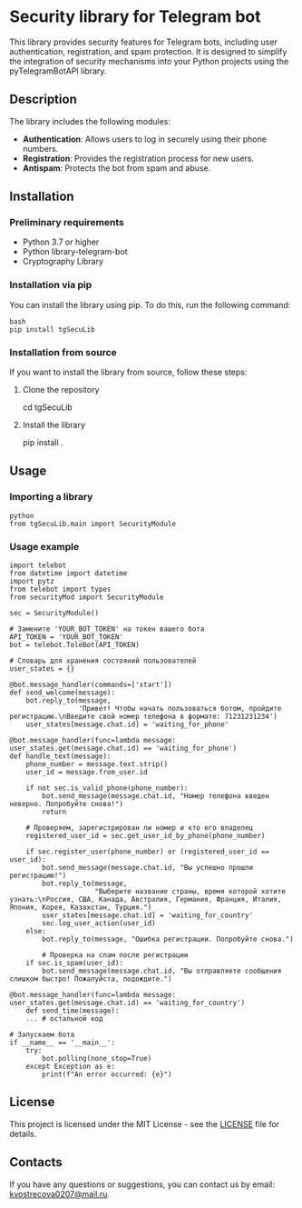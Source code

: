 # Security library for Telegram bot

This library provides security features for Telegram bots, including user authentication, registration, and spam protection. It is designed to simplify the integration of security mechanisms into your Python projects using the pyTelegramBotAPI library.

## Description

The library includes the following modules:

- **Authentication**: Allows users to log in securely using their phone numbers.
- **Registration**: Provides the registration process for new users.
- **Antispam**: Protects the bot from spam and abuse.

## Installation

### Preliminary requirements

- Python 3.7 or higher
- Python library-telegram-bot
- Cryptography Library

### Installation via pip

You can install the library using pip. To do this, run the following command:

    bash
    pip install tgSecuLib


### Installation from source

If you want to install the library from source, follow these steps:

1. Clone the repository


    cd tgSecuLib

2. Install the library


    pip install .

## Usage

### Importing a library

    python
    from tgSecuLib.main import SecurityModule

### Usage example

    import telebot
    from datetime import datetime
    import pytz
    from telebot import types
    from securityMod import SecurityModule
    
    sec = SecurityModule()
    
    # Замените 'YOUR_BOT_TOKEN' на токен вашего бота
    API_TOKEN = 'YOUR_BOT_TOKEN' 
    bot = telebot.TeleBot(API_TOKEN)
    
    # Словарь для хранения состояний пользователей
    user_states = {}
    
    @bot.message_handler(commands=['start'])
    def send_welcome(message):
        bot.reply_to(message,
                     'Привет! Чтобы начать пользоваться ботом, пройдите регистрацию.\nВведите свой номер телефона в формате: 71231231234')
        user_states[message.chat.id] = 'waiting_for_phone'
    
    @bot.message_handler(func=lambda message: user_states.get(message.chat.id) == 'waiting_for_phone')
    def handle_text(message):
        phone_number = message.text.strip()
        user_id = message.from_user.id
    
        if not sec.is_valid_phone(phone_number):
            bot.send_message(message.chat.id, "Номер телефона введен неверно. Попробуйте снова!")
            return
    
        # Проверяем, зарегистрирован ли номер и кто его владелец
        registered_user_id = sec.get_user_id_by_phone(phone_number)
    
        if sec.register_user(phone_number) or (registered_user_id == user_id):
            bot.send_message(message.chat.id, "Вы успешно прошли регистрацию!")
            bot.reply_to(message,
                         "Выберите название страны, время которой хотите узнать:\nРоссия, США, Канада, Австралия, Германия, Франция, Италия, Япония, Корея, Казахстан, Турция.")
            user_states[message.chat.id] = 'waiting_for_country'
            sec.log_user_action(user_id)
        else:
            bot.reply_to(message, "Ошибка регистрации. Попробуйте снова.")
    
            # Проверка на спам после регистрации
        if sec.is_spam(user_id):
            bot.send_message(message.chat.id, "Вы отправляете сообщения слишком быстро! Пожалуйста, подождите.")

    @bot.message_handler(func=lambda message: user_states.get(message.chat.id) == 'waiting_for_country')
        def send_time(message):
        ... # остальной код

    # Запускаем бота
    if __name__ == '__main__':
        try:
            bot.polling(none_stop=True)
        except Exception as e:
            print(f"An error occurred: {e}")
    
## License

This project is licensed under the MIT License - see the [LICENSE](LICENSE) file for details.

## Contacts

If you have any questions or suggestions, you can contact us by email: kvostrecova0207@mail.ru.